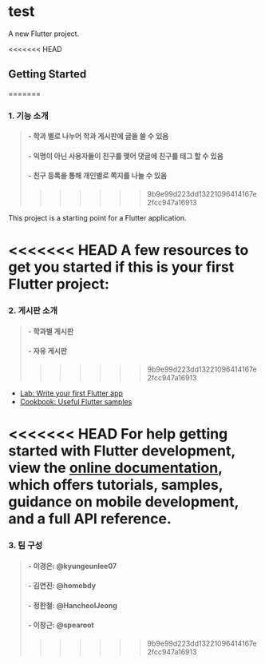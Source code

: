 # test

A new Flutter project.

<<<<<<< HEAD
## Getting Started
=======
### 1. 기능 소개
>#### - 학과 별로 나누어 학과 게시판에 글을 쓸 수 있음
>#### - 익명이 아닌 사용자들이 친구를 맺어 댓글에 친구를 태그 할 수 있음
>#### - 친구 등록을 통해 개인별로 쪽지를 나눌 수 있음
>>>>>>> 9b9e99d223dd13221096414167e2fcc947a16913

This project is a starting point for a Flutter application.

<<<<<<< HEAD
A few resources to get you started if this is your first Flutter project:
=======
### 2. 게시판 소개
>#### - 학과별 게시판
>#### - 자유 게시판
>>>>>>> 9b9e99d223dd13221096414167e2fcc947a16913

- [Lab: Write your first Flutter app](https://docs.flutter.dev/get-started/codelab)
- [Cookbook: Useful Flutter samples](https://docs.flutter.dev/cookbook)

<<<<<<< HEAD
For help getting started with Flutter development, view the
[online documentation](https://docs.flutter.dev/), which offers tutorials,
samples, guidance on mobile development, and a full API reference.
=======
### 3. 팀 구성
>#### - 이경은: @kyungeunlee07
>#### - 김연진: @homebdy
>#### - 정한철: @HancheolJeong
>#### - 이창근: @spearoot
>>>>>>> 9b9e99d223dd13221096414167e2fcc947a16913
